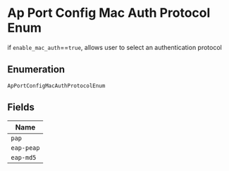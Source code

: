 
# Ap Port Config Mac Auth Protocol Enum

if `enable_mac_auth`==`true`, allows user to select an authentication protocol

## Enumeration

`ApPortConfigMacAuthProtocolEnum`

## Fields

| Name |
|  --- |
| `pap` |
| `eap-peap` |
| `eap-md5` |

